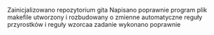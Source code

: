 Zainicjalizowano repozytorium gita
Napisano poprawnie program
plik makefile utworzony i rozbudowany o zmienne automatyczne reguły przyrostków i reguły wzorcaa
zadanie wykonano poprawnie
